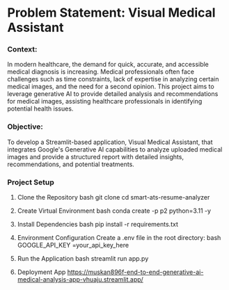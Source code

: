 # Problem Statement: Visual Medical Assistant

### Context:

In modern healthcare, the demand for quick, accurate, and accessible medical diagnosis is increasing. Medical professionals often face challenges such as time constraints, lack of expertise in analyzing certain medical images, and the need for a second opinion. This project aims to leverage generative AI to provide detailed analysis and recommendations for medical images, assisting healthcare professionals in identifying potential health issues.

### Objective:

To develop a Streamlit-based application, Visual Medical Assistant, that integrates Google's Generative AI capabilities to analyze uploaded medical images and provide a structured report with detailed insights, recommendations, and potential treatments.

### Project Setup

1. Clone the Repository
bash
git clone <repository-url>
cd smart-ats-resume-analyzer


2. Create Virtual Environment
bash
conda create -p p2 python=3.11 -y


3. Install Dependencies
bash
pip install -r requirements.txt


4. Environment Configuration Create a .env file in the root directory:
bash
GOOGLE_API_KEY =your_api_key_here


5. Run the Application
bash
streamlit run app.py


6. Deployment App 
https://muskan896f-end-to-end-generative-ai-medical-analysis-app-vhuaju.streamlit.app/